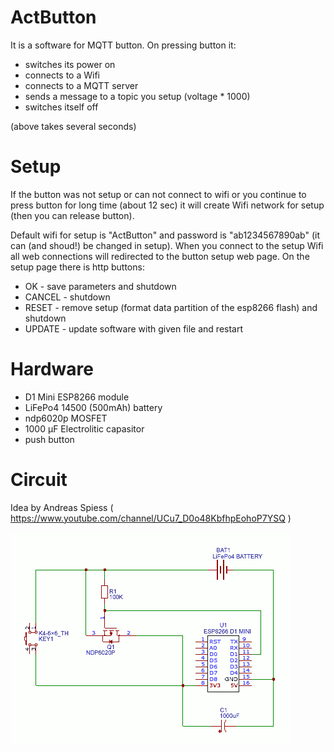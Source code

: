 # ActButton

It is a software for MQTT button.
On pressing button it:
* switches its power on
* connects to a Wifi
* connects to a MQTT server
* sends a message to a topic you setup (voltage * 1000)
* switches itself off

(above takes several seconds)

# Setup

If the button was not setup or can not connect to wifi or you continue to
press button for long time (about 12 sec) it will create Wifi network for
setup (then you can release button).

Default wifi for setup is "ActButton" and password is "ab1234567890ab" (it
can (and shoud!) be changed in setup). When you connect to the setup Wifi all web
connections will redirected to the button setup web page.
On the setup page there is http buttons:
* OK - save parameters and shutdown
* CANCEL - shutdown
* RESET - remove setup (format data partition of the esp8266 flash) and shutdown
* UPDATE - update software with given file and restart

# Hardware

* D1 Mini ESP8266 module
* LiFePo4 14500 (500mAh) battery
* ndp6020p MOSFET
* 1000 µF Electrolitic capasitor
* push button

# Circuit

Idea by Andreas Spiess ( https://www.youtube.com/channel/UCu7_D0o48KbfhpEohoP7YSQ )

![ActButton Schematic](Schematic_ActButton.png)
